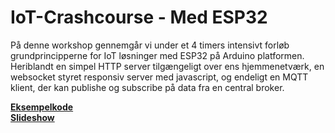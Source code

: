 # IoT-Crashcourse - Med ESP32

På denne workshop gennemgår vi under et 4 timers intensivt forløb grundprincipperne for IoT løsninger med ESP32 på Arduino platformen. Heriblandt en simpel HTTP server tilgængeligt over ens hjemmenetværk, en websocket styret responsiv server med javascript, og endeligt en MQTT klient, der kan publishe og subscribe på data fra en central broker.

<b>[Eksempelkode](https://github.com/iakop/IoT-Crashcourse/tree/main/examples)</b></br>
<b>[Slideshow](https://raw.githubusercontent.com/iakop/IoT-Crashcourse/main/latex/build/main.pdf)</b></br>
<object data="https://raw.githubusercontent.com/iakop/IoT-Crashcourse/main/latex/build/main.pdf" type="application/pdf" width="100%"></object>
